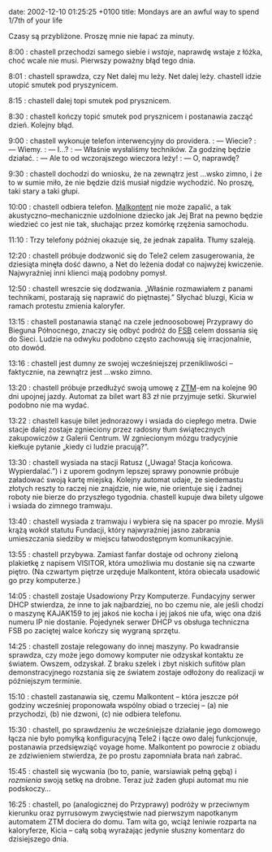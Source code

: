 date: 2002-12-10 01:25:25 +0100
title: Mondays are an awful way to spend 1/7th of your life

Czasy są przybliżone. Proszę mnie nie łapać za minuty.

8:00
: chastell przechodzi samego siebie i _wstaje_, naprawdę wstaje z łóżka, choć wcale nie musi. Pierwszy poważny błąd tego dnia.

8:01
: chastell sprawdza, czy Net dalej mu leży. Net dalej leży. chastell idzie utopić smutek pod pryszynicem.

8:15
: chastell dalej topi smutek pod prysznicem.

8:30
: chastell kończy topić smutek pod prysznicem i postanawia zacząć dzień. Kolejny błąd.

9:00
: chastell wykonuje telefon interwencyjny do providera.
: — Wiecie?
: — Wiemy.
: — I…?
: — Właśnie wysłaliśmy techników. Za godzinę będzie działać.
: — Ale to od wczorajszego wieczora leży!
: — O, naprawdę?

9:30
: chastell dochodzi do wniosku, że na zewnątrz jest …wsko zimno, i że to w sumie miło, że nie będzie dziś musiał nigdzie wychodzić. No proszę, taki stary a taki głupi.

10:00
: chastell odbiera telefon. [Malkontent](http://malkontent.pl/ 'siostra moja, Katarzyna') nie może zapalić, a tak akustyczno–mechanicznie uzdolnione dziecko jak Jej Brat na pewno będzie wiedzieć co jest nie tak, słuchając przez komórkę rzężenia samochodu.

11:10
: Trzy telefony później okazuje się, że jednak zapaliła. Tłumy szaleją.

12:20
: chastell próbuje dodzwonić się do Tele2 celem zasugerowania, że dziesiąta minęła dość dawno, a Net do leżenia dodał co najwyżej kwiczenie. Najwyraźniej inni klienci mają podobny pomysł.

12:50
: chastell wreszcie się dodzwania. „Właśnie rozmawiałem z panami technikami, postarają się naprawić do piętnastej.” Słychać bluzgi, Kicia w ramach protestu zmienia kaloryfer.

13:15
: chastell postanawia stanąć na czele jednoosobowej Przyprawy do Bieguna Północnego, znaczy się odbyć podróż do [FSB](http://www.batory.org.pl/ 'Fundacja im. Stefana Batorego') celem dossania się do Sieci. Ludzie na odwyku podobno często zachowują się irracjonalnie, oto dowód.

13:16
: chastell jest dumny ze swojej wcześniejszej przenikliwości – faktycznie, na zewnątrz jest …wsko zimno.

13:20
: chastell próbuje przedłużyć swoją umowę z [ZTM](http://www.ztm.waw.pl/ 'Zarząd Transportu Miejskiego')-em na kolejne 90 dni upojnej jazdy. Automat za bilet wart 83 zł nie przyjmuje setki. Skurwiel podobno nie ma wydać.

13:22
: chastell kasuje bilet jednorazowy i wsiada do ciepłego metra. Dwie stacje dalej zostaje zgnieciony przez radosny tłum świątecznych zakupowiczów z Galerii Centrum. W zgniecionym mózgu tradycyjnie kiełkuje pytanie „kiedy ci ludzie pracują?”.

13:30
: chastell wysiada na stacji Ratusz („Uwaga! Stacja końcowa. Wypierdalać.”) i z uporem godnym lepszej sprawy ponownie próbuje załadować swoją kartę miejską. Kolejny automat udaje, że siedemastu złotych reszty to raczej nie znajdzie, nie wie, nie orientuje się i żadnej roboty nie bierze do przyszłego tygodnia. chastell kupuje dwa bilety ulgowe i wsiada do zimnego tramwaju.

13:40
: chastell wysiada z tramwaju i wybiera się na spacer po mrozie. Myśli krążą wokół statutu Fundacji, który najwyraźniej jasno zabrania umieszczania siedziby w miejscu łatwodostępnym komunikacyjnie.

13:55
: chastell przybywa. Zamiast fanfar dostaje od ochrony zieloną plakietkę z napisem VISITOR, która umożliwia mu dostanie się na czwarte piętro. (Na czwartym piętrze urzęduje Malkontent, która obiecała usadowić go przy komputerze.)

14:05
: chastell zostaje Usadowiony Przy Komputerze. Fundacyjny serwer DHCP stwierdza, że inne to jak najbardziej, no bo czemu nie, ale jeśli chodzi o maszynę KAJAK159 to jej jakoś nie kocha i jej jakoś nie ufa, więc ona dziś numeru IP nie dostanie. Pojedynek serwer DHCP vs obsługa techniczna FSB po zaciętej walce kończy się wygraną sprzętu.

14:25
: chastell zostaje relegowany do innej maszyny. Po kwadransie sprawdza, czy może jego domowy komputer nie odzyskał kontaktu ze światem. Owszem, odzyskał. Z braku szelek i zbyt niskich sufitów plan demonstracyjnego rozstania się ze światem zostaje odłożony do realizacji w późniejszym terminie.

15:10
: chastell zastanawia się, czemu Malkontent – która jeszcze pół godziny wcześniej proponowała wspólny obiad o trzeciej – (a) nie przychodzi, (b) nie dzwoni, (c) nie odbiera telefonu.

15:30
: chastell, po sprawdzeniu że wcześniejsze działanie jego domowego łącza nie było pomyłką konfiguracyjną Tele2 i łącze owo dalej funkcjonuje, postanawia przedsięwziąć voyage home. Malkontent po powrocie z obiadu ze zdziwieniem stwierdza, że po prostu zapomniała brata nań zabrać.

15:45
: chastell się wycwania (bo to, panie, warsiawiak pełną gębą) i _rozmienia_ swoją setkę na drobne. Teraz już żaden głupi automat mu nie podskoczy…

16:25
: chastell, po (analogicznej do Przyprawy) podróży w przeciwnym kierunku oraz pyrrusowym zwycięstwie nad pierwszym napotkanym automatem ZTM dociera do domu. Tam wita go, wciąż leniwie rozparta na kaloryferze, Kicia – całą sobą wyrażając jedynie słuszny komentarz do dzisiejszego dnia.

